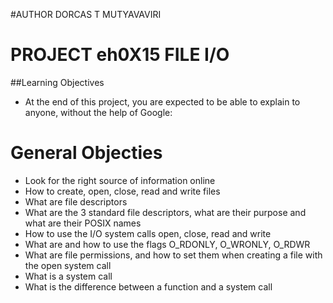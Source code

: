 #AUTHOR DORCAS T MUTYAVAVIRI

# PROJECT 	eh0X15 FILE I/O


##Learning Objectives
* At the end of this project, you are expected to be able to explain to anyone, without the help of Google:

# General Objecties
* Look for the right source of information online
* How to create, open, close, read and write files
* What are file descriptors
* What are the 3 standard file descriptors, what are their purpose and what are their POSIX names
* How to use the I/O system calls open, close, read and write
* What are and how to use the flags O_RDONLY, O_WRONLY, O_RDWR
* What are file permissions, and how to set them when creating a file with the open system call
* What is a system call
* What is the difference between a function and a system call
